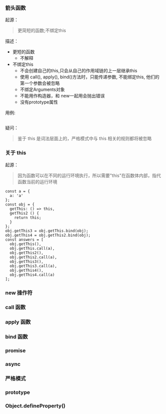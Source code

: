 ### 箭头函数
起源：
 > 更简短的函数;不绑定this

描述：
 - 更短的函数
   - 不解释
 - 不绑定this
   - 不会创建自己的this,只会从自己的作用域链的上一层继承this
   - 使用 call(), apply(), bind()方法时，只能传递参数, 不能绑定this, 他们的第一个参数会被忽略
   - 不绑定Arguments对象
   - 不能用作构造器，和 new一起用会抛出错误
   - 没有prototype属性

用例:
```
```

疑问：
 > 鉴于 this 是词法层面上的，严格模式中与 this 相关的规则都将被忽略

### 关于 this
起源：
 > 因为函数可以在不同的运行环境执行，所以需要"this"在函数体内部，指代函数当前的运行环境

```
const a = {
  a: 'a'
};
const obj = {
  getThis: () => this,
  getThis2 () {
    return this;
  }
};
obj.getThis3 = obj.getThis.bind(obj);
obj.getThis4 = obj.getThis2.bind(obj);
const answers = [
  obj.getThis(),
  obj.getThis.call(a),
  obj.getThis2(),
  obj.getThis2.call(a),
  obj.getThis3(),
  obj.getThis3.call(a),
  obj.getThis4(),
  obj.getThis4.call(a)
];
```



### new 操作符

### call 函数

### apply 函数

### bind 函数

### promise

### async

### 严格模式

### prototype

### Object.defineProperty()
